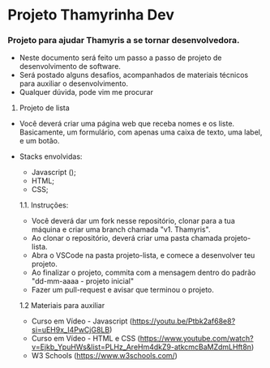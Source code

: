 # Projeto Thamyrinha Dev
### Projeto para ajudar Thamyris a se tornar desenvolvedora.
- Neste documento será feito um passo a passo de projeto de desenvolvimento de software.
- Será postado alguns desafios, acompanhados de materiais técnicos para auxiliar o desenvolvimento.
- Qualquer dúvida, pode vim me procurar

1. Projeto de lista
- Você deverá criar uma página web que receba nomes e os liste. Basicamente, um formulário, com apenas uma caixa de texto, uma label, e um botão.
- Stacks envolvidas:
  - Javascript ();
  - HTML;
  - CSS;

  1.1. Instruções:
  - Você deverá dar um fork nesse repositório, clonar para a tua máquina e criar uma branch chamada "v1. Thamyris".
  - Ao clonar o repositório, deverá criar uma pasta chamada projeto-lista.
  - Abra o VSCode na pasta projeto-lista, e comece a desenvolver teu projeto.
  - Ao finalizar o projeto, commita com a mensagem dentro do padrão "dd-mm-aaaa - projeto inicial"
  - Fazer um pull-request e avisar que terminou o projeto.


  1.2 Materiais para auxiliar
  - Curso em Vídeo - Javascript (https://youtu.be/Ptbk2af68e8?si=uEH9x_I4PwCjG8LB)
  - Curso em Vídeo - HTML e CSS (https://www.youtube.com/watch?v=Ejkb_YpuHWs&list=PLHz_AreHm4dkZ9-atkcmcBaMZdmLHft8n)
  - W3 Schools (https://www.w3schools.com/)


  

